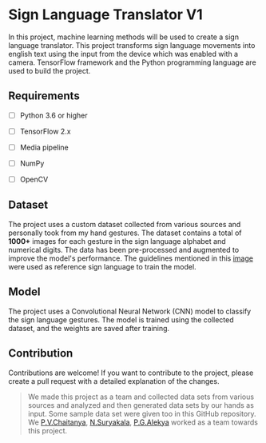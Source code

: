 # Sign Language Translator V1
In this project, machine learning methods will be used to create a sign language translator. This project transforms sign language movements into english text using the input from the device which was enabled with a camera. TensorFlow framework and the Python programming language are used to build the project.

## Requirements
- [ ] Python 3.6 or higher
- [ ] TensorFlow 2.x
- [ ] Media pipeline
- [ ] NumPy
- [ ] OpenCV


## Dataset
The project uses a custom dataset collected from various sources and personally took from my hand gestures. The dataset contains a total of **1000+** images for each gesture in the sign language alphabet and numerical digits. The data has been pre-processed and augmented to improve the model's performance. The guidelines mentioned in this [image](https://drive.google.com/file/d/1GNe96f-HU6AiwAhRudMFzeC1Fnyrh5aW/view?usp=sharing) were used as reference sign language to train the model.



## Model
The project uses a Convolutional Neural Network (CNN) model to classify the sign language gestures. The model is trained using the collected dataset, and the weights are saved after training.


## Contribution
Contributions are welcome! If you want to contribute to the project, please create a pull request with a detailed explanation of the changes.

> We made this project as a team and collected data sets from various sources and analyzed and then generated data sets by our hands as input. Some sample data set were given too in this GitHub repository. We [P.V.Chaitanya](https://github.com/pvchaitanya8), [N.Suryakala](https://github.com/suryakala-1a), [P.G.Alekya](https://github.com/Gowri2003Alekya) worked as a team towards this project.

